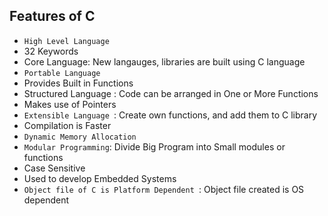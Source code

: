 ## Features of C
- `High Level Language`
- 32 Keywords
- Core Language: New langauges, libraries are built using C language
- `Portable Language`
- Provides Built in Functions
- Structured Language : Code can be arranged in One or More Functions
- Makes use of Pointers
- `Extensible Language `: Create own functions, and add them to C library
- Compilation is Faster
- `Dynamic Memory Allocation`
- `Modular Programming`: Divide Big Program into Small modules or functions
- Case Sensitive
- Used to develop Embedded Systems
- `Object file of C is Platform Dependent `: Object file created is OS dependent